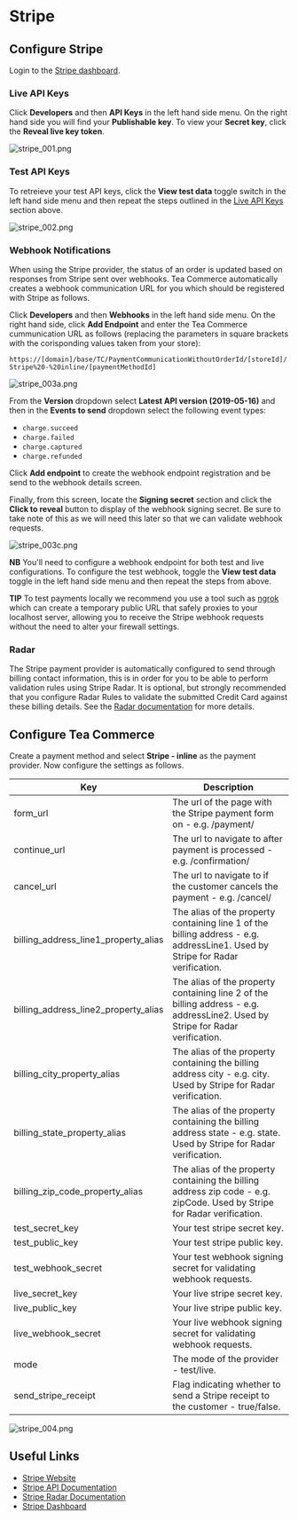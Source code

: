 # Stripe  

## Configure Stripe

Login to the [Stripe dashboard](https://dashboard.stripe.com/).

### Live API Keys

Click **Developers** and then **API Keys** in the left hand side menu. On the right hand side you will find your **Publishable key**. To view your **Secret key**, click the **Reveal live key token**.

![stripe_001.png](/img/stripe_001.png)

### Test API Keys

To retreieve your test API keys, click the **View test data** toggle switch in the left hand side menu and then repeat the steps outlined in the [Live API Keys](#live-api-keys) section above.

![stripe_002.png](/img/stripe_002.png)

### Webhook Notifications

When using the Stripe provider, the status of an order is updated based on responses from Stripe sent over webhooks. Tea Commerce automatically creates a webhook communication URL for you which should be registered with Stripe as follows.

Click **Developers** and then **Webhooks** in the left hand side menu. On the right hand side, click **Add Endpoint** and enter the Tea Commerce cummunication URL as follows (replacing the parameters in square brackets with the corisponding values taken from your store):

`https://[domain]/base/TC/PaymentCommunicationWithoutOrderId/[storeId]/Stripe%20-%20inline/[paymentMethodId]`

![stripe_003a.png](/img/stripe_003a.png)

From the **Version** dropdown select **Latest API version (2019-05-16)** and then in the **Events to send** dropdown select the following event types:

* `charge.succeed`
* `charge.failed`
* `charge.captured`
* `charge.refunded`

Click **Add endpoint** to create the webhook endpoint registration and be send to the webhook details screen.

Finally, from this screen, locate the **Signing secret** section and click the **Click to reveal** button to display of the webhook signing secret. Be sure to take note of this as we will need this later so that we can validate webhook requests.

![stripe_003c.png](/img/stripe_003c.png)

**NB** You'll need to configure a webhook endpoint for both test and live configurations. To configure the test webhook, toggle the **View test data** toggle in the left hand side menu and then repeat the steps from above.

**TIP** To test payments locally we recommend you use a tool such as [ngrok](https://ngrok.com/) which can create a temporary public URL that safely proxies to your localhost server, allowing you to receive the Stripe webhook requests without the need to alter your firewall settings.

### Radar

The Stripe payment provider is automatically configured to send through billing contact information, this is in order for you to be able to perform validation rules using Stripe Radar. It is optional, but strongly recommended that you configure Radar Rules to validate the submitted Credit Card against these billing details. See the [Radar documentation](https://stripe.com/docs/radar/rules) for more details.

## Configure Tea Commerce

Create a payment method and select **Stripe - inline** as the payment provider. Now configure the settings as follows.

| Key | Description |
| --- | ----------- |
| form_url | The url of the page with the Stripe payment form on - e.g. /payment/ |
| continue_url | The url to navigate to after payment is processed - e.g. /confirmation/ | 
| cancel_url | The url to navigate to if the customer cancels the payment - e.g. /cancel/ | 
| billing_address_line1_property_alias | The alias of the property containing line 1 of the billing address - e.g. addressLine1. Used by Stripe for Radar verification. | 
| billing_address_line2_property_alias | The alias of the property containing line 2 of the billing address - e.g. addressLine2. Used by Stripe for Radar verification. |
| billing_city_property_alias | The alias of the property containing the billing address city - e.g. city. Used by Stripe for Radar verification. | 
| billing_state_property_alias | The alias of the property containing the billing address state - e.g. state. Used by Stripe for Radar verification. | 
| billing_zip_code_property_alias | The alias of the property containing the billing address zip code - e.g. zipCode. Used by Stripe for Radar verification. |
| test_secret_key | Your test stripe secret key. |
| test_public_key | Your test stripe public key. |
| test_webhook_secret | Your test webhook signing secret for validating webhook requests. |
| live_secret_key | Your live stripe secret key. |
| live_public_key | Your live stripe public key. |
| live_webhook_secret | Your live webhook signing secret for validating webhook requests. |
| mode | The mode of the provider - test/live. |
| send_stripe_receipt | Flag indicating whether to send a Stripe receipt to the customer - true/false. |

![stripe_004.png](/img/stripe_004.png)

## Useful Links

* [Stripe Website](https://www.stripe.com/) 
* [Stripe API Documentation](https://stripe.com/docs/api)
* [Stripe Radar Documentation](https://stripe.com/docs/radar/rules)
* [Stripe Dashboard](https://dashboard.stripe.com/)
